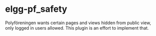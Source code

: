 elgg-pf_safety
==============

Polyföreningen wants certain pages and views hidden from public view, only logged in users allowed.  This plugin is an effort to implement that.
